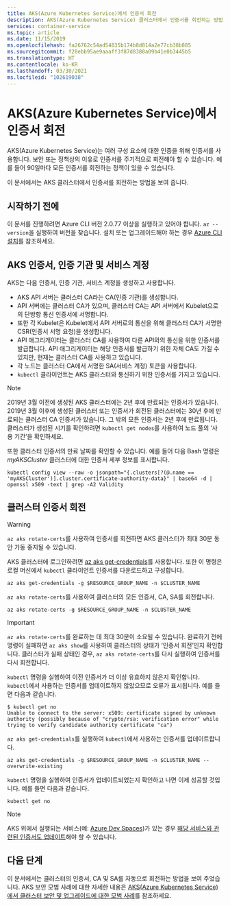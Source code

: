 ```yaml
---
title: AKS(Azure Kubernetes Service)에서 인증서 회전
description: AKS(Azure Kubernetes Service) 클러스터에서 인증서를 회전하는 방법을 알아봅니다.
services: container-service
ms.topic: article
ms.date: 11/15/2019
ms.openlocfilehash: fa26762c54ad54835b174b8d814a2e77cb38b885
ms.sourcegitcommit: f28ebb95ae9aaaff3f87d8388a09b41e0b3445b5
ms.translationtype: HT
ms.contentlocale: ko-KR
ms.lasthandoff: 03/30/2021
ms.locfileid: "102619038"
---
```

# <a name="rotate-certificates-in-azure-kubernetes-service-aks"></a>AKS(Azure Kubernetes Service)에서 인증서 회전

AKS(Azure Kubernetes Service)는 여러 구성 요소에 대한 인증을 위해 인증서를 사용합니다. 보안 또는 정책상의 이유로 인증서를 주기적으로 회전해야 할 수 있습니다. 예를 들어 90일마다 모든 인증서를 회전하는 정책이 있을 수 있습니다.

이 문서에서는 AKS 클러스터에서 인증서를 회전하는 방법을 보여 줍니다.

## <a name="before-you-begin"></a>시작하기 전에

이 문서를 진행하려면 Azure CLI 버전 2.0.77 이상을 실행하고 있어야 합니다. `az --version`을 실행하여 버전을 찾습니다. 설치 또는 업그레이드해야 하는 경우 [Azure CLI 설치][azure-cli-install]를 참조하세요.

## <a name="aks-certificates-certificate-authorities-and-service-accounts"></a>AKS 인증서, 인증 기관 및 서비스 계정

AKS는 다음 인증서, 인증 기관, 서비스 계정을 생성하고 사용합니다.

* AKS API 서버는 클러스터 CA라는 CA(인증 기관)를 생성합니다.
* API 서버에는 클러스터 CA가 있으며, 클러스터 CA는 API 서버에서 Kubelet으로의 단방향 통신 인증서에 서명합니다.
* 또한 각 Kubelet은 Kubelet에서 API 서버로의 통신을 위해 클러스터 CA가 서명한 CSR(인증서 서명 요청)을 생성합니다.
* API 애그리게이터는 클러스터 CA를 사용하여 다른 API와의 통신을 위한 인증서를 발급합니다. API 애그리게이터는 해당 인증서를 발급하기 위한 자체 CA도 가질 수 있지만, 현재는 클러스터 CA를 사용하고 있습니다.
* 각 노드는 클러스터 CA에서 서명한 SA(서비스 계정) 토큰을 사용합니다.
* `kubectl` 클라이언트는 AKS 클러스터와 통신하기 위한 인증서를 가지고 있습니다.

> [!NOTE]
> 2019년 3월 이전에 생성된 AKS 클러스터에는 2년 후에 만료되는 인증서가 있습니다. 2019년 3월 이후에 생성된 클러스터 또는 인증서가 회전된 클러스터에는 30년 후에 만료되는 클러스터 CA 인증서가 있습니다. 그 밖의 모든 인증서는 2년 후에 만료됩니다. 클러스터가 생성된 시기를 확인하려면 `kubectl get nodes`를 사용하여 노드 풀의 ‘사용 기간’을 확인하세요.
> 
> 또한 클러스터 인증서의 만료 날짜를 확인할 수 있습니다. 예를 들어 다음 Bash 명령은 *myAKSCluster* 클러스터에 대한 인증서 세부 정보를 표시합니다.
> ```console
> kubectl config view --raw -o jsonpath="{.clusters[?(@.name == 'myAKSCluster')].cluster.certificate-authority-data}" | base64 -d | openssl x509 -text | grep -A2 Validity
> ```

## <a name="rotate-your-cluster-certificates"></a>클러스터 인증서 회전

> [!WARNING]
> `az aks rotate-certs`를 사용하여 인증서를 회전하면 AKS 클러스터가 최대 30분 동안 가동 중지될 수 있습니다.

AKS 클러스터에 로그인하려면 [az aks get-credentials][az-aks-get-credentials]를 사용합니다. 또한 이 명령은 로컬 머신에서 `kubectl` 클라이언트 인증서를 다운로드하고 구성합니다.

```azurecli
az aks get-credentials -g $RESOURCE_GROUP_NAME -n $CLUSTER_NAME
```

`az aks rotate-certs`를 사용하여 클러스터의 모든 인증서, CA, SA를 회전합니다.

```azurecli
az aks rotate-certs -g $RESOURCE_GROUP_NAME -n $CLUSTER_NAME
```

> [!IMPORTANT]
> `az aks rotate-certs`를 완료하는 데 최대 30분이 소요될 수 있습니다. 완료하기 전에 명령이 실패하면 `az aks show`를 사용하여 클러스터의 상태가 ‘인증서 회전’인지 확인합니다. 클러스터가 실패 상태인 경우, `az aks rotate-certs`를 다시 실행하여 인증서를 다시 회전합니다.

`kubectl` 명령을 실행하여 이전 인증서가 더 이상 유효하지 않은지 확인합니다. `kubectl`에서 사용하는 인증서를 업데이트하지 않았으므로 오류가 표시됩니다.  예를 들면 다음과 같습니다.

```console
$ kubectl get no
Unable to connect to the server: x509: certificate signed by unknown authority (possibly because of "crypto/rsa: verification error" while trying to verify candidate authority certificate "ca")
```

`az aks get-credentials`를 실행하여 `kubectl`에서 사용하는 인증서를 업데이트합니다.

```azurecli
az aks get-credentials -g $RESOURCE_GROUP_NAME -n $CLUSTER_NAME --overwrite-existing
```

`kubectl` 명령을 실행하여 인증서가 업데이트되었는지 확인하고 나면 이제 성공할 것입니다. 예를 들면 다음과 같습니다.

```console
kubectl get no
```

> [!NOTE]
> AKS 위에서 실행되는 서비스(예: [Azure Dev Spaces][dev-spaces])가 있는 경우 [해당 서비스와 관련된 인증서도 업데이트][dev-spaces-rotate]해야 할 수 있습니다.

## <a name="next-steps"></a>다음 단계

이 문서에서는 클러스터의 인증서, CA 및 SA를 자동으로 회전하는 방법을 보여 주었습니다. AKS 보안 모범 사례에 대한 자세한 내용은 [AKS(Azure Kubernetes Service)에서 클러스터 보안 및 업그레이드에 대한 모범 사례][aks-best-practices-security-upgrades]를 참조하세요.


[azure-cli-install]: /cli/azure/install-azure-cli
[az-aks-get-credentials]: /cli/azure/aks#az-aks-get-credentials
[az-extension-add]: /cli/azure/extension#az-extension-add
[az-extension-update]: /cli/azure/extension#az-extension-update
[aks-best-practices-security-upgrades]: operator-best-practices-cluster-security.md
[dev-spaces]: ../dev-spaces/index.yml
[dev-spaces-rotate]: ../dev-spaces/troubleshooting.md#error-using-dev-spaces-after-rotating-aks-certificates
